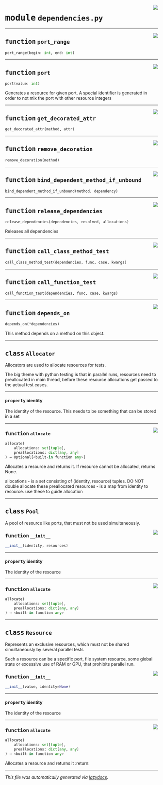 <!-- markdownlint-disable -->

<a href="../booktest/dependencies.py#L0"><img align="right" style="float:right;" src="https://img.shields.io/badge/-source-cccccc?style=flat-square"></a>

# <kbd>module</kbd> `dependencies.py`





---

<a href="../booktest/dependencies.py#L134"><img align="right" style="float:right;" src="https://img.shields.io/badge/-source-cccccc?style=flat-square"></a>

## <kbd>function</kbd> `port_range`

```python
port_range(begin: int, end: int)
```






---

<a href="../booktest/dependencies.py#L137"><img align="right" style="float:right;" src="https://img.shields.io/badge/-source-cccccc?style=flat-square"></a>

## <kbd>function</kbd> `port`

```python
port(value: int)
```

Generates a resource for given port. A special identifier is generated in order to not mix the port with other resource integers 


---

<a href="../booktest/dependencies.py#L145"><img align="right" style="float:right;" src="https://img.shields.io/badge/-source-cccccc?style=flat-square"></a>

## <kbd>function</kbd> `get_decorated_attr`

```python
get_decorated_attr(method, attr)
```






---

<a href="../booktest/dependencies.py#L155"><img align="right" style="float:right;" src="https://img.shields.io/badge/-source-cccccc?style=flat-square"></a>

## <kbd>function</kbd> `remove_decoration`

```python
remove_decoration(method)
```






---

<a href="../booktest/dependencies.py#L161"><img align="right" style="float:right;" src="https://img.shields.io/badge/-source-cccccc?style=flat-square"></a>

## <kbd>function</kbd> `bind_dependent_method_if_unbound`

```python
bind_dependent_method_if_unbound(method, dependency)
```






---

<a href="../booktest/dependencies.py#L170"><img align="right" style="float:right;" src="https://img.shields.io/badge/-source-cccccc?style=flat-square"></a>

## <kbd>function</kbd> `release_dependencies`

```python
release_dependencies(dependencies, resolved, allocations)
```

Releases all dependencies 


---

<a href="../booktest/dependencies.py#L180"><img align="right" style="float:right;" src="https://img.shields.io/badge/-source-cccccc?style=flat-square"></a>

## <kbd>function</kbd> `call_class_method_test`

```python
call_class_method_test(dependencies, func, case, kwargs)
```






---

<a href="../booktest/dependencies.py#L228"><img align="right" style="float:right;" src="https://img.shields.io/badge/-source-cccccc?style=flat-square"></a>

## <kbd>function</kbd> `call_function_test`

```python
call_function_test(dependencies, func, case, kwargs)
```






---

<a href="../booktest/dependencies.py#L261"><img align="right" style="float:right;" src="https://img.shields.io/badge/-source-cccccc?style=flat-square"></a>

## <kbd>function</kbd> `depends_on`

```python
depends_on(*dependencies)
```

This method depends on a method on this object. 


---

## <kbd>class</kbd> `Allocator`
Allocators are used to allocate resources for tests. 

The big theme with python testing is that in parallel runs, resources need to preallocated in main thread, before these resource allocations get passed to the actual test cases. 


---

#### <kbd>property</kbd> identity

The identity of the resource. This needs to be something that can be stored in a set 



---

<a href="../booktest/dependencies.py#L49"><img align="right" style="float:right;" src="https://img.shields.io/badge/-source-cccccc?style=flat-square"></a>

### <kbd>function</kbd> `allocate`

```python
allocate(
    allocations: set[tuple],
    preallocations: dict[any, any]
) → Optional[<built-in function any>]
```

Allocates a resource and returns it. If resource cannot be allocated, returns None. 

allocations - is a set consisting of (identity, resource) tuples. DO NOT double allocate these preallocated resources - is a map from identity to resource. use these to guide allocation 


---

## <kbd>class</kbd> `Pool`
A pool of resource like ports, that must not be used simultaneously. 

<a href="../booktest/dependencies.py#L111"><img align="right" style="float:right;" src="https://img.shields.io/badge/-source-cccccc?style=flat-square"></a>

### <kbd>function</kbd> `__init__`

```python
__init__(identity, resources)
```






---

#### <kbd>property</kbd> identity

The identity of the resource 



---

<a href="../booktest/dependencies.py#L122"><img align="right" style="float:right;" src="https://img.shields.io/badge/-source-cccccc?style=flat-square"></a>

### <kbd>function</kbd> `allocate`

```python
allocate(
    allocations: set[tuple],
    preallocations: dict[any, any]
) → <built-in function any>
```






---

## <kbd>class</kbd> `Resource`
Represents an exclusive resources, which must not be shared simultaneously by several parallel tests 

Such a resource can be a specific port, file system resource, some global state or excessive use of RAM or GPU, that prohibits parallel run. 

<a href="../booktest/dependencies.py#L70"><img align="right" style="float:right;" src="https://img.shields.io/badge/-source-cccccc?style=flat-square"></a>

### <kbd>function</kbd> `__init__`

```python
__init__(value, identity=None)
```






---

#### <kbd>property</kbd> identity

The identity of the resource 



---

<a href="../booktest/dependencies.py#L83"><img align="right" style="float:right;" src="https://img.shields.io/badge/-source-cccccc?style=flat-square"></a>

### <kbd>function</kbd> `allocate`

```python
allocate(
    allocations: set[tuple],
    preallocations: dict[any, any]
) → <built-in function any>
```

Allocates a resource and returns it :return: 




---

_This file was automatically generated via [lazydocs](https://github.com/ml-tooling/lazydocs)._
